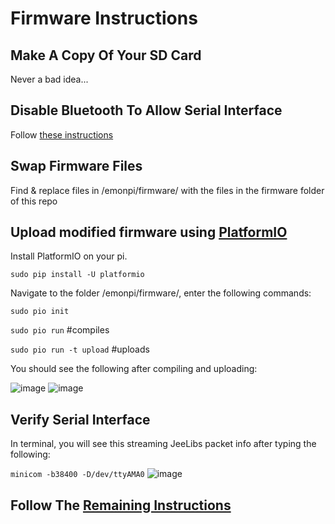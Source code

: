 # Firmware Instructions

## Make A Copy Of Your SD Card
Never a bad idea...

## Disable Bluetooth To Allow Serial Interface
Follow [these instructions](https://scribles.net/disabling-bluetooth-on-raspberry-pi/#02)

## Swap Firmware Files
Find & replace files in /emonpi/firmware/ with the files in the firmware folder of this repo

## Upload modified firmware using [PlatformIO](https://docs.platformio.org/en/latest/userguide/cmd_run.html)
Install PlatformIO on your pi. 

`sudo pip install -U platformio`

Navigate to the folder /emonpi/firmware/, enter the following commands: 

`sudo pio init`

`sudo pio run` #compiles

`sudo pio run -t upload` #uploads

You should see the following after compiling and uploading:

![image](https://user-images.githubusercontent.com/8934290/54469486-d7cf7380-4755-11e9-91e9-2bc8a0cce5cd.png)
![image](https://user-images.githubusercontent.com/8934290/54469543-896ea480-4756-11e9-9186-f154ee11eaa2.png)


## Verify Serial Interface
In terminal, you will see this streaming JeeLibs packet info after typing the following:

`minicom -b38400 -D/dev/ttyAMA0`
![image](https://user-images.githubusercontent.com/8934290/54469604-58db3a80-4757-11e9-806b-9ba033cef38a.png)

## Follow The [Remaining Instructions](https://github.com/quicksell-louis/EnergyMeter/blob/master/instructions.md)
